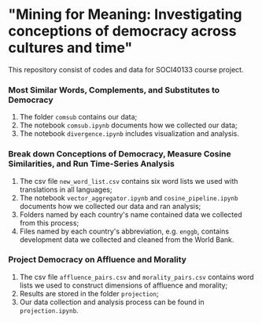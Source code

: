 # "Mining for Meaning: Investigating conceptions of democracy across cultures and time"
This repository consist of codes and data for SOCI40133 course project.

### Most Similar Words, Complements, and Substitutes to Democracy
1. The folder ```comsub``` contains our data;
2. The notebook ```comsub.ipynb``` documents how we collected our data; 
3. The notebook ```divergence.ipynb``` includes visualization and analysis.



### Break down Conceptions of Democracy, Measure Cosine Similarities, and Run Time-Series Analysis
1. The csv file ```new_word_list.csv``` contains six word lists we used with translations in all languages; 
2. The notebook ```vector_aggregator.ipynb``` and ```cosine_pipeline.ipynb``` documents how we collected our data and ran analysis; 
3. Folders named by each country's name contained data we collected from this process; 
4. Files named by each country's abbreviation, e.g. ```enggb```, contains development data we collected and cleaned from the World Bank.



### Project Democracy on Affluence and Morality
1. The csv file ```affluence_pairs.csv``` and ```morality_pairs.csv``` contains word lists we used to construct dimensions of affluence and morality;
2. Results are stored in the folder ```projection```; 
3. Our data collection and analysis process can be found in ```projection.ipynb```.




